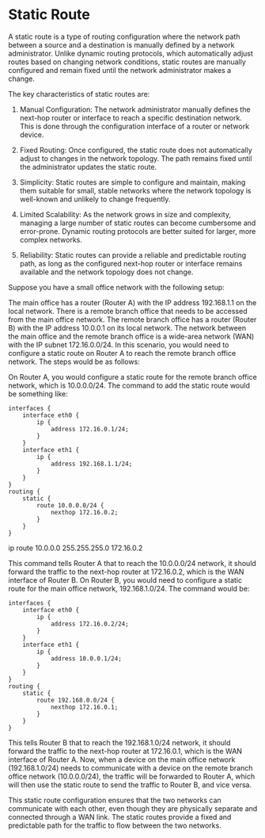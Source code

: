 # Static Route

A static route is a type of routing configuration where the network path between
a source and a destination is manually defined by a network administrator.
Unlike dynamic routing protocols, which automatically adjust routes based on
changing network conditions, static routes are manually configured and remain
fixed until the network administrator makes a change.

The key characteristics of static routes are:

1. Manual Configuration: The network administrator manually defines the next-hop
   router or interface to reach a specific destination network. This is done
   through the configuration interface of a router or network device.

2. Fixed Routing: Once configured, the static route does not automatically
   adjust to changes in the network topology. The path remains fixed until the
   administrator updates the static route.

3. Simplicity: Static routes are simple to configure and maintain, making them
   suitable for small, stable networks where the network topology is well-known
   and unlikely to change frequently.

4. Limited Scalability: As the network grows in size and complexity, managing a
   large number of static routes can become cumbersome and error-prone. Dynamic
   routing protocols are better suited for larger, more complex networks.

5. Reliability: Static routes can provide a reliable and predictable routing
   path, as long as the configured next-hop router or interface remains
   available and the network topology does not change.

Suppose you have a small office network with the following setup:

The main office has a router (Router A) with the IP address 192.168.1.1 on the
local network. There is a remote branch office that needs to be accessed from
the main office network. The remote branch office has a router (Router B) with
the IP address 10.0.0.1 on its local network. The network between the main
office and the remote branch office is a wide-area network (WAN) with the IP
subnet 172.16.0.0/24. In this scenario, you would need to configure a static
route on Router A to reach the remote branch office network. The steps would be
as follows:

On Router A, you would configure a static route for the remote branch office
network, which is 10.0.0.0/24. The command to add the static route would be
something like:

``` console
interfaces {
    interface eth0 {
	    ip {
		    address 172.16.0.1/24;
		}
	}
    interface eth1 {
	    ip {
		    address 192.168.1.1/24;
		}
	}
}
routing {
    static {
        route 10.0.0.0/24 {
            nexthop 172.16.0.2;
        }
    }
}
```

ip route 10.0.0.0 255.255.255.0 172.16.0.2

This command tells Router A that to reach the 10.0.0.0/24 network, it should
forward the traffic to the next-hop router at 172.16.0.2, which is the WAN
interface of Router B. On Router B, you would need to configure a static route
for the main office network, 192.168.1.0/24. The command would be:

``` console
interfaces {
    interface eth0 {
	    ip {
		    address 172.16.0.2/24;
		}
	}
    interface eth1 {
	    ip {
		    address 10.0.0.1/24;
		}
	}
}
routing {
    static {
        route 192.168.0.0/24 {
            nexthop 172.16.0.1;
        }
    }
}
```

This tells Router B that to reach the 192.168.1.0/24 network, it should forward
the traffic to the next-hop router at 172.16.0.1, which is the WAN interface of
Router A. Now, when a device on the main office network (192.168.1.0/24) needs
to communicate with a device on the remote branch office network (10.0.0.0/24),
the traffic will be forwarded to Router A, which will then use the static route
to send the traffic to Router B, and vice versa.

This static route configuration ensures that the two networks can communicate
with each other, even though they are physically separate and connected through
a WAN link. The static routes provide a fixed and predictable path for the
traffic to flow between the two networks.
